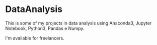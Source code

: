 # DataAnalysis
This is some of my projects in data analysis using Anaconda3, Jupyter Notebook, Python3, Pandas e Numpy.

I'm available for freelancers.
